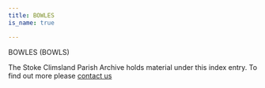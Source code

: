 ```yaml
---
title: BOWLES
is_name: true

---
```


BOWLES (BOWLS)


The Stoke Climsland Parish Archive holds material under this index entry. To find out more please [contact us](/contact/)
